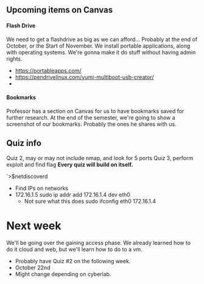 ## Upcoming items on Canvas
#### Flash Drive
We need to get a flashdrive as big as we can afford...
Probably at the end of October, or the Start of November.
We install portable applications, along with operating systems. We're gonna make it do stuff without having admin rights. 
- https://portableapps.com/
- https://pendrivelinux.com/yumi-multiboot-usb-creator/
- 

#### Bookmarks
Professor has a section on Canvas for us to have bookmarks saved for further research. 
At the end of the semester, we're going to show a screenshot of our bookmarks. Probably the ones he shares with us. 

## Quiz info
Quiz 2, may or may not include nmap, and look for 5 ports
Quiz 3, perform exploit and find flag
**Every quiz will build on itself.**

`>$netdiscoverd
- Find IPs on networks
- 172.16.1.5
sudo ip addr add 172.16.1.4 dev eth0
	- Not sure what this does
sudo ifconfig eth0 172.16.1.4

# Next week 
We'll be going over the gaining access phase.
We already learned how to do it cloud and web, but we'll learn how to do to a vm. 
- Probably have Quiz #2 on the following week.
- October 22nd
- Might change depending on cyberlab.
